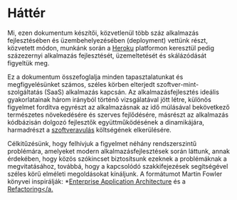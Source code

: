 Háttér
======

Mi, ezen dokumentum készítői, közvetlenül több száz alkalmazás fejlesztésében és üzembehelyezésében (deployment) vettünk részt, közvetett módon, munkánk során a <a href="http://www.heroku.com/" target="_blank">Heroku</a> platformon keresztül pedig százezernyi alkalmazás fejlesztését, üzemeltetését és skálázódását figyeltük meg.

Ez a dokumentum összefoglalja minden tapasztalatunkat és megfigyelésünket számos, széles körben elterjedt szoftver-mint-szolgáltatás (SaaS) alkalmazás kapcsán. Az alkalmazásfejlesztés ideális gyakorlatainak három irányból történő vizsgálatával jött létre, különös figyelmet fordítva egyrészt az alkalmazásnak az idő múlásával bekövetkező természetes növekedésére és szerves fejlődésére, másrészt az alkalmazás kódbázisán dolgozó fejlesztők együttműködésének a dinamikájára, harmadrészt a <a href="http://blog.heroku.com/archives/2011/6/28/the_new_heroku_4_erosion_resistance_explicit_contracts/" target="_blank">szoftveravulás</a> költségének elkerülésére.

Célkitűzésünk, hogy felhívjuk a figyelmet néhány rendszerszintű problémára, amelyeket modern alkalmazásfejlesztések során láttunk, annak érdekében, hogy közös szókincset biztosítsunk ezeknek a problémáknak a megvitatásához, továbbá, hogy a kapcsolódó szakkifejezések segítségével széles körű elméleti megoldásokat kínáljunk. A formátumot Martin Fowler könyvei inspirálják: *<a href="https://books.google.com/books/about/Patterns_of_enterprise_application_archi.html?id=FyWZt5DdvFkC" target="_blank">Enterprise Application Architecture</a> és a <a href="https://books.google.com/books/about/Refactoring.html?id=1MsETFPD3I0C" target="_blank">Refactoring</a.

